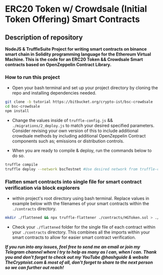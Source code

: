 # ERC20 Token w/ Crowdsale (Initial Token Offering) Smart Contracts

## Description of repository

**NodeJS & TruffleSuite Project for writing smart contracts on binance smart chain in Solidity programming language for the Ethereum Virtual Machine. This is the code for an ERC20 Token && Crowdsale Smart contracts based on OpenZeppelin Contract Library.**

### How to run this project

- Open your bash terminal and set up your project directory by cloning the repo and installing dependencies needed.

```bash
git clone -b tutorial https://bitbucket.org/crypto-ist/bsc-crowdsale
cd bsc-crowdsale
npm install
```

- Change the values inside of `truffle-config.js` && `./migrations/2_deploy.js` to match your desired specified parameters. Consider revising your own version of this to include additional crowdsale methods by including additional OpenZeppelin Contract components such as; emissions or distribution controls.

- When you are ready to compile & deploy, run the commands below to do so.

```bash
truffle compile
truffle deploy --network bscTestnet #Use desired network from truffle-config.js
```

### Flatten smart contracts into single file for smart contract verification via block explorers

- within project's root directory using bash terminal. Replace values in example below with the filenames of your smart contracts within the `./contracts` directory.

```bash
mkdir ./flattened && npx truffle-flattener ./contracts/HGToken.sol > ./flattened/HGToken.sol.flat
```

- Check your `./flattened` folder for the single file of each contract within your `./contracts` directory. This combines all the imports within your smart contracts to allow for easier smart contract verification.

**_If you run into any issues, feel free to send me an email or join my Telegram channel where I try to help as many as I can, when I can. Thank you and don't forget to check out my YouTube @hashguide & website TheCryptoist.com & most of all, don't forget to share to the next person so we can further out reach!_**
